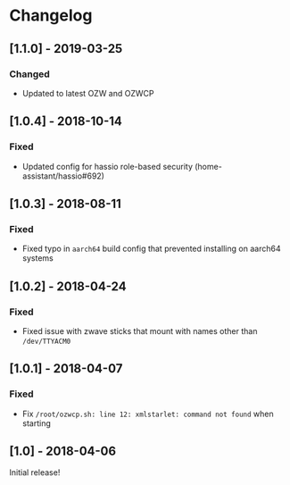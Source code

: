 # Changelog

## [1.1.0] - 2019-03-25
### Changed
* Updated to latest OZW and OZWCP

## [1.0.4] - 2018-10-14
### Fixed
* Updated config for hassio role-based security	(home-assistant/hassio#692)

## [1.0.3] - 2018-08-11
### Fixed
* Fixed typo in `aarch64` build config that prevented installing on aarch64 systems

## [1.0.2] - 2018-04-24
### Fixed
* Fixed issue with zwave sticks that mount with names other than `/dev/TTYACM0`

## [1.0.1] - 2018-04-07
### Fixed
* Fix `/root/ozwcp.sh: line 12: xmlstarlet: command not found` when starting

## [1.0] - 2018-04-06
Initial release!
